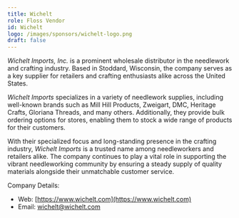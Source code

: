 ```yaml
---
title: Wichelt
role: Floss Vendor
id: Wichelt
logo: /images/sponsors/wichelt-logo.png
draft: false
---
```


_Wichelt Imports, Inc._ is a prominent wholesale distributor in the needlework and crafting industry. Based in Stoddard, Wisconsin, the company serves as a key supplier for retailers and crafting enthusiasts alike across the United States.

_Wichelt Imports_ specializes in a variety of needlework supplies, including well-known brands such as Mill Hill Products, Zweigart, DMC, Heritage Crafts, Gloriana Threads, and many others.
Additionally, they provide bulk ordering options for stores, enabling them to stock a wide range of products for their customers.

With their specialized focus and long-standing presence in the crafting industry, _Wichelt Imports_ is a trusted name among needleworkers and retailers alike. The company continues to play a vital role in supporting the vibrant needleworking community by ensuring a steady supply of quality materials alongside their unmatchable customer service.

Company Details:

- Web: [https://www.wichelt.com](https://www.wichelt.com)
- Email: wichelt@wichelt.com
